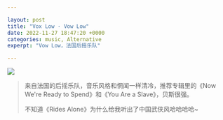 ```yaml
---

layout: post
title: "Vox Low · Vow Low"
date: 2022-11-27 18:47:20 +0000
categories: music, Alternative
experpt: "Vow Low，法国后摇乐队"

---
```


![](https://files.catbox.moe/74hr05.png)



> 来自法国的后摇乐队，音乐风格和惘闻一样清冷，推荐专辑里的《Now We're Ready to Spend》和《You Are a Slave》，贝斯很强。
>
> 不知道《Rides Alone》为什么给我听出了中国武侠风哈哈哈哈~